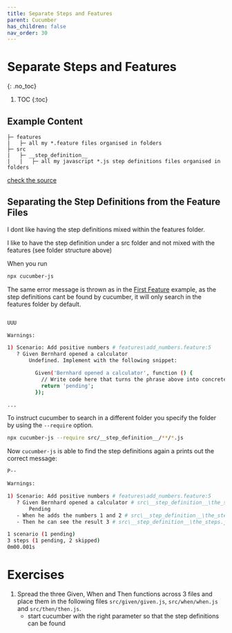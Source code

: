 ```yaml
---
title: Separate Steps and Features
parent: Cucumber
has_children: false
nav_order: 30
---
```


# Separate Steps and Features
{: .no_toc}

1. TOC
{:toc}

## Example Content

````
├─ features
|   ├─ all my *.feature files organised in folders
├─ src
|   ├─ __step_definition__
|   |   ├─ all my javascript *.js step definitions files organised in folders
````

[check the source](https://github.com/andy-schulz/thekla-examples/tree/master/courses/cucumber/03_Separate_the_Steps_from_the_Features)

## Separating the Step Definitions from the Feature Files

I dont like having the step definitions mixed within the features folder. 

I like to have the step definition under a src folder and not mixed with the features 
(see folder structure above)

When you run

````bash
npx cucumber-js
````

The same error message is thrown as in the [First Feature](../01_Create_A_Feature_File/README.md) example,
as the step definitions cant be found by cucumber, it will only search in the features
folder by default.

````bash

UUU

Warnings:

1) Scenario: Add positive numbers # features\add_numbers.feature:5
   ? Given Bernhard opened a calculator
       Undefined. Implement with the following snippet:

         Given('Bernhard opened a calculator', function () {
           // Write code here that turns the phrase above into concrete actions
           return 'pending';
         });

...
````

To instruct cucumber to search in a different folder you specify the folder 
by using the ``--require`` option.

````bash
npx cucumber-js --require src/__step_definition__/**/*.js
````

Now ``cucumber-js`` is able to find the step definitions again a prints out
the correct message:

````bash
P--

Warnings:

1) Scenario: Add positive numbers # features\add_numbers.feature:5
   ? Given Bernhard opened a calculator # src\__step_definition__\the_steps.js:3
       Pending
   - When he adds the numbers 1 and 2 # src\__step_definition__\the_steps.js:8
   - Then he can see the result 3 # src\__step_definition__\the_steps.js:13

1 scenario (1 pending)
3 steps (1 pending, 2 skipped)
0m00.001s

````

# Exercises

1. Spread the three Given, When and Then functions across 3 files and place them 
in the following files ``src/given/given.js``, ``src/when/when.js`` and ``src/then/then.js``.
    * start cucumber with the right parameter so that the step definitions can be found

